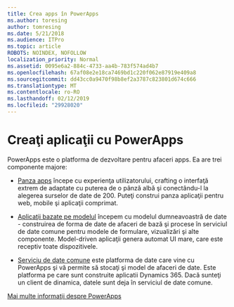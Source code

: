 ```yaml
---
title: Crea apps în PowerApps
ms.author: toresing
author: tomresing
ms.date: 5/21/2018
ms.audience: ITPro
ms.topic: article
ROBOTS: NOINDEX, NOFOLLOW
localization_priority: Normal
ms.assetid: 0095e6a2-884c-4733-aa4b-783f574ad4b7
ms.openlocfilehash: 67af08e2e18ca7469bd1c220f062e87919e409a8
ms.sourcegitcommit: dd43cc0a9470f98b8ef2a3787c823801d674c666
ms.translationtype: MT
ms.contentlocale: ro-RO
ms.lasthandoff: 02/12/2019
ms.locfileid: "29928020"
---
```

# <a name="create-apps-with-powerapps"></a>Creaţi aplicaţii cu PowerApps

PowerApps este o platforma de dezvoltare pentru afaceri apps. Ea are trei componente majore: 
  
- [Panza apps](https://go.microsoft.com/fwlink/?linkid=874495) începe cu experienţa utilizatorului, crafting o interfaţă extrem de adaptate cu puterea de o pânză albă şi conectându-l la alegerea surselor de date de 200. Puteţi construi panza aplicaţii pentru web, mobile şi aplicaţii comprimat. 
    
- [Aplicaţii bazate pe modelul](https://go.microsoft.com/fwlink/?linkid=874496) începem cu modelul dumneavoastră de date - construirea de forma de date de afaceri de bază şi procese în serviciul de date comune pentru modele de formulare, vizualizări şi alte componente. Model-driven aplicaţii genera automat UI mare, care este receptiv toate dispozitivele. 
    
- [Serviciu de date comune](https://go.microsoft.com/fwlink/?linkid=874497) este platforma de date care vine cu PowerApps şi vă permite să stocaţi şi model de afaceri de date. Este platforma pe care sunt construite aplicatii Dynamics 365. Dacă sunteţi un client de dinamica, datele sunt deja în serviciul de date comune. 
    
[Mai multe informaţii despre PowerApps](https://go.microsoft.com/fwlink/?linkid=874498)
  


